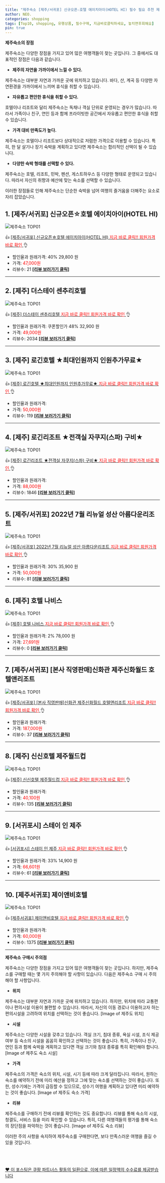 ```yaml
---
title: "제주숙소 [제주/서귀포] 신규오픈☆호텔 에이치아이(HOTEL HI) 필수 필요 추천 제품 비교 최저 가격 비교 장점 구매 후기 구매평"
author: NEO.
categories: shopping
tags: [Top10, shopping, 유행상품, 필수구매, 지금바로클릭하세요, 놓치면후회해요]
pin: true
---
```

**제주숙소의 장점**

제주숙소는 다양한 장점을 가지고 있어 많은 여행객들이 찾는 곳입니다. 그 중에서도 대표적인 장점은 다음과 같습니다.

* **제주의 자연을 가까이에서 느낄 수 있다.**

제주숙소는 대부분 자연과 가까운 곳에 위치하고 있습니다. 바다, 산, 계곡 등 다양한 자연환경을 가까이에서 느끼며 휴식을 취할 수 있습니다.

* **자유롭고 편안한 휴식을 취할 수 있다.**

호텔이나 리조트와 달리 제주숙소는 독채나 객실 단위로 운영되는 경우가 많습니다. 따라서 가족이나 친구, 연인 등과 함께 프라이빗한 공간에서 자유롭고 편안한 휴식을 취할 수 있습니다.

* **가격 대비 만족도가 높다.**

제주숙소는 호텔이나 리조트보다 상대적으로 저렴한 가격으로 이용할 수 있습니다. 특히, 한 달 살기나 장기 숙박을 계획하고 있다면 제주숙소는 합리적인 선택이 될 수 있습니다.

* **다양한 숙박 형태를 선택할 수 있다.**

제주숙소는 호텔, 리조트, 민박, 펜션, 게스트하우스 등 다양한 형태로 운영되고 있습니다. 따라서 자신의 취향과 예산에 맞는 숙소를 선택할 수 있습니다.

이러한 장점들로 인해 제주숙소는 단순한 숙박을 넘어 여행의 즐거움을 더해주는 요소로 자리 잡았습니다.

   

## 1. [제주/서귀포] 신규오픈☆호텔 에이치아이(HOTEL HI)

![제주숙소 TOP01](https://thumbnail8.coupangcdn.com/thumbnails/remote/490x490ex/image/travel_reactor/travelSeller/hotel/A00837198/e3d36efe-6cd8-49c4-88a2-73de40dec878.jpg)


👍 [[제주/서귀포] 신규오픈☆호텔 에이치아이(HOTEL HI) <font color=red> 지금 바로 클릭!! 회원가격 바로 확인 </font> ](https://link.coupang.com/re/AFFTDP?lptag=AF3617701&subid=GithubCoopas&pageKey=10000000943051&traceid=V0-153&itemId=None&vendorItemId=None) 👌 


- 할인율과 원래가격: 40%  29,800   원
- 가격: <span style='color:red'>47,000원</span>
- 리뷰수: 21  [**[리뷰 보러가기 클릭]**](https://link.coupang.com/re/AFFTDP?lptag=AF3617701&subid=GithubCoopas&pageKey=10000000943051&traceid=V0-153&itemId=None&vendorItemId=None)

---


   

## 2. [제주] 더스테이 센추리호텔

![제주숙소 TOP01](https://thumbnail10.coupangcdn.com/thumbnails/remote/490x490ex/image/travel_reactor/travelSeller/hotel/A00111416/a9295cbd-1a02-4d5c-b740-b9b1bdfa3d96.jpg)


👍 [[제주] 더스테이 센추리호텔 <font color=red> 지금 바로 클릭!! 회원가격 바로 확인 </font> ](https://link.coupang.com/re/AFFTDP?lptag=AF3617701&subid=GithubCoopas&pageKey=77754769&traceid=V0-153&itemId=None&vendorItemId=None) 👌 


- 할인율과 원래가격: 쿠폰할인가 48%  32,900   원
- 가격: <span style='color:red'>49,000원</span>
- 리뷰수: 2034  [**[리뷰 보러가기 클릭]**](https://link.coupang.com/re/AFFTDP?lptag=AF3617701&subid=GithubCoopas&pageKey=77754769&traceid=V0-153&itemId=None&vendorItemId=None)

---


   

## 3. [제주] 로긴호텔 ★최대인원까지 인원추가무료★

![제주숙소 TOP01](https://thumbnail8.coupangcdn.com/thumbnails/remote/490x490ex/image/travel_reactor/travelSeller/hotel/A00037702/70ee3ddc-9889-47be-9d35-357cb24b1545.jpg)


👍 [[제주] 로긴호텔 ★최대인원까지 인원추가무료★ <font color=red> 지금 바로 클릭!! 회원가격 바로 확인 </font> ](https://link.coupang.com/re/AFFTDP?lptag=AF3617701&subid=GithubCoopas&pageKey=82959525&traceid=V0-153&itemId=None&vendorItemId=None) 👌 


- 할인율과 원래가격: 
- 가격: <span style='color:red'>50,000원</span>
- 리뷰수: 119  [**[리뷰 보러가기 클릭]**](https://link.coupang.com/re/AFFTDP?lptag=AF3617701&subid=GithubCoopas&pageKey=82959525&traceid=V0-153&itemId=None&vendorItemId=None)

---


   

## 4. [제주] 로긴리조트 ★전객실 자쿠지(스파) 구비★

![제주숙소 TOP01](https://thumbnail10.coupangcdn.com/thumbnails/remote/490x490ex/image/travel_reactor/travelSeller/resort/A00025758/441141e5-6320-46c6-8ce7-83f56bd1e991.jpg)


👍 [[제주] 로긴리조트 ★전객실 자쿠지(스파) 구비★ <font color=red> 지금 바로 클릭!! 회원가격 바로 확인 </font> ](https://link.coupang.com/re/AFFTDP?lptag=AF3617701&subid=GithubCoopas&pageKey=83997945&traceid=V0-153&itemId=None&vendorItemId=None) 👌 


- 할인율과 원래가격: 
- 가격: <span style='color:red'>88,000원</span>
- 리뷰수: 1846  [**[리뷰 보러가기 클릭]**](https://link.coupang.com/re/AFFTDP?lptag=AF3617701&subid=GithubCoopas&pageKey=83997945&traceid=V0-153&itemId=None&vendorItemId=None)

---


   

## 5. [제주/서귀포] 2022년 7월 리뉴얼 성산 아름다운리조트

![제주숙소 TOP01](https://thumbnail6.coupangcdn.com/thumbnails/remote/490x490ex/image/travel_reactor/travelSeller/hotel/A00026604/a2a2646d-0476-46a8-bac8-cda05bd6d2a3.jpg)


👍 [[제주/서귀포] 2022년 7월 리뉴얼 성산 아름다운리조트 <font color=red> 지금 바로 클릭!! 회원가격 바로 확인 </font> ](https://link.coupang.com/re/AFFTDP?lptag=AF3617701&subid=GithubCoopas&pageKey=83657361&traceid=V0-153&itemId=None&vendorItemId=None) 👌 


- 할인율과 원래가격: 30%  35,900   원
- 가격: <span style='color:red'>50,000원</span>
- 리뷰수: 81  [**[리뷰 보러가기 클릭]**](https://link.coupang.com/re/AFFTDP?lptag=AF3617701&subid=GithubCoopas&pageKey=83657361&traceid=V0-153&itemId=None&vendorItemId=None)

---


   

## 6. [제주] 호텔 나비스

![제주숙소 TOP01](https://thumbnail6.coupangcdn.com/thumbnails/remote/490x490ex/image/travel_reactor/travelConnect/hotel/C00924717/9bddade4-ea78-4b28-a8be-1a99c3373bd7.jpg)


👍 [[제주] 호텔 나비스 <font color=red> 지금 바로 클릭!! 회원가격 바로 확인 </font> ](https://link.coupang.com/re/AFFTDP?lptag=AF3617701&subid=GithubCoopas&pageKey=10000001795890&traceid=V0-153&itemId=None&vendorItemId=None) 👌 


- 할인율과 원래가격: 2%  78,000   원
- 가격: <span style='color:red'>27,691원</span>
- 리뷰수: 0  [**[리뷰 보러가기 클릭]**](https://link.coupang.com/re/AFFTDP?lptag=AF3617701&subid=GithubCoopas&pageKey=10000001795890&traceid=V0-153&itemId=None&vendorItemId=None)

---


   

## 7. [제주/서귀포] [본사 직영판매]신화관 제주신화월드 호텔앤리조트

![제주숙소 TOP01](https://thumbnail10.coupangcdn.com/thumbnails/remote/490x490ex/image/travel_reactor/travelSeller/resort/A00239660/6ff68ae0-1434-4ae5-b5b2-4e100cd4f040.jpg)


👍 [[제주/서귀포] [본사 직영판매]신화관 제주신화월드 호텔앤리조트 <font color=red> 지금 바로 클릭!! 회원가격 바로 확인 </font> ](https://link.coupang.com/re/AFFTDP?lptag=AF3617701&subid=GithubCoopas&pageKey=10000000031111&traceid=V0-153&itemId=None&vendorItemId=None) 👌 


- 할인율과 원래가격: 
- 가격: <span style='color:red'>187,000원</span>
- 리뷰수: 37  [**[리뷰 보러가기 클릭]**](https://link.coupang.com/re/AFFTDP?lptag=AF3617701&subid=GithubCoopas&pageKey=10000000031111&traceid=V0-153&itemId=None&vendorItemId=None)

---


   

## 8. [제주] 신신호텔 제주월드컵

![제주숙소 TOP01](https://thumbnail8.coupangcdn.com/thumbnails/remote/490x490ex/image/travel_reactor/travelSeller/hotel/A00605769/5d37d963-5fd1-4095-ba49-5e8d75d101fe.jpg)


👍 [[제주] 신신호텔 제주월드컵 <font color=red> 지금 바로 클릭!! 회원가격 바로 확인 </font> ](https://link.coupang.com/re/AFFTDP?lptag=AF3617701&subid=GithubCoopas&pageKey=10000000639167&traceid=V0-153&itemId=None&vendorItemId=None) 👌 


- 할인율과 원래가격: 
- 가격: <span style='color:red'>40,100원</span>
- 리뷰수: 135  [**[리뷰 보러가기 클릭]**](https://link.coupang.com/re/AFFTDP?lptag=AF3617701&subid=GithubCoopas&pageKey=10000000639167&traceid=V0-153&itemId=None&vendorItemId=None)

---


   

## 9. [서귀포시] 스테이 인 제주

![제주숙소 TOP01](https://thumbnail10.coupangcdn.com/thumbnails/remote/490x490ex/image/travel_reactor/travelConnect/hotel/C00242129/1c87b9e4-2a39-4a02-9d61-8cebe3da0733.jpg)


👍 [[서귀포시] 스테이 인 제주 <font color=red> 지금 바로 클릭!! 회원가격 바로 확인 </font> ](https://link.coupang.com/re/AFFTDP?lptag=AF3617701&subid=GithubCoopas&pageKey=10000000026556&traceid=V0-153&itemId=None&vendorItemId=None) 👌 


- 할인율과 원래가격: 33%  14,900   원
- 가격: <span style='color:red'>66,601원</span>
- 리뷰수: 61  [**[리뷰 보러가기 클릭]**](https://link.coupang.com/re/AFFTDP?lptag=AF3617701&subid=GithubCoopas&pageKey=10000000026556&traceid=V0-153&itemId=None&vendorItemId=None)

---


   

## 10. [제주서귀포] 제이앤비호텔

![제주숙소 TOP01](https://thumbnail10.coupangcdn.com/thumbnails/remote/490x490ex/image/travel_reactor/travelSeller/hotel/A00145533/bc15ca3c-d862-4c53-bd74-37017d682511.jpg)


👍 [[제주서귀포] 제이앤비호텔 <font color=red> 지금 바로 클릭!! 회원가격 바로 확인 </font> ](https://link.coupang.com/re/AFFTDP?lptag=AF3617701&subid=GithubCoopas&pageKey=85145805&traceid=V0-153&itemId=None&vendorItemId=None) 👌 


- 할인율과 원래가격: 
- 가격: <span style='color:red'>60,000원</span>
- 리뷰수: 1375  [**[리뷰 보러가기 클릭]**](https://link.coupang.com/re/AFFTDP?lptag=AF3617701&subid=GithubCoopas&pageKey=85145805&traceid=V0-153&itemId=None&vendorItemId=None)

---
**제주숙소 구매시 주의점**

제주숙소는 다양한 장점을 가지고 있어 많은 여행객들이 찾는 곳입니다. 하지만, 제주숙소를 구매할 때는 몇 가지 주의해야 할 사항이 있습니다. 다음은 제주숙소 구매 시 주의해야 할 사항입니다.

* **위치**

제주숙소는 대부분 자연과 가까운 곳에 위치하고 있습니다. 하지만, 위치에 따라 교통편이나 편의시설 이용이 불편할 수 있습니다. 따라서, 자신의 이동 경로나 이용하고자 하는 편의시설을 고려하여 위치를 선택하는 것이 좋습니다.
[Image of 제주도 위치]

* **시설**

제주숙소는 다양한 시설을 갖추고 있습니다. 객실 크기, 침대 종류, 욕실 시설, 조식 제공 여부 등 숙소의 시설을 꼼꼼히 확인하고 선택하는 것이 좋습니다. 특히, 가족이나 친구, 연인 등과 함께 숙박을 계획하고 있다면 객실 크기와 침대 종류를 특히 확인해야 합니다.
[Image of 제주도 숙소 시설]

* **가격**

제주숙소의 가격은 숙소의 위치, 시설, 시기 등에 따라 크게 달라집니다. 따라서, 원하는 숙소를 예약하기 전에 미리 예산을 정하고 그에 맞는 숙소를 선택하는 것이 좋습니다. 또한, 성수기에는 가격이 급등할 수 있으므로, 성수기 여행을 계획하고 있다면 미리 예약하는 것이 좋습니다.
[Image of 제주도 숙소 가격]

* **리뷰**

제주숙소를 구매하기 전에 리뷰를 확인하는 것도 중요합니다. 리뷰를 통해 숙소의 시설, 청결도, 서비스 등을 미리 확인할 수 있습니다. 특히, 다른 여행객들의 평가를 통해 숙소의 장단점을 파악하는 것이 좋습니다.
[Image of 제주도 숙소 리뷰]

이러한 주의 사항을 숙지하여 제주숙소를 구매한다면, 보다 만족스러운 여행을 즐길 수 있을 것입니다.<br><br><br><br><br> [ ❤  이 포스팅은 쿠팡 파트너스 활동의 일환으로, 이에 따른 일정액의 수수료를 제공받습니다](https://link.coupang.com/a/bcEFyh)